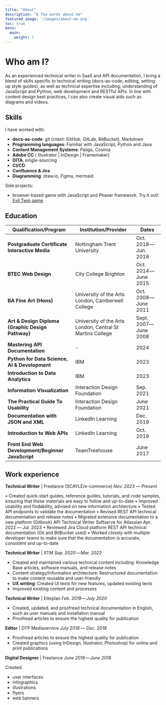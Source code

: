 ```yaml
---
title: "About"
description: "A few words about me"
featured_image: '/images/about-me.png'
toc: true
menu:
  main:
    weight: 1
---
```

<!-- {{< figure src="/images/writing-desk.png" title="Tech writers desk" >}} -->

# Who am I?

As an experienced technical writer in SaaS and API documentation, I bring a blend
of skills specific to technical writing (docs-as-code, editing, setting up style guides),
as well as technical expertise including; understanding of JavaScript and Python,
web development and RESTful APIs. In line with content design best practices,
I can also create visual aids such as diagrams and videos.

## Skills

I have worked with:

 - **docs-as-code**: git (client: GitHub, GitLab, BitBucket), Markdown
 - **Programming languages**: Familiar with JavaScript, Python and Java
 - **Content Management Systems**: Paligo, Cosima
 - **Adobe CC** ( Illustrator | InDesign | Framemaker) 
 - **DITA**, single-sourcing
 - **CI/CD**
 - **Confluence & Jira**
 - **Diagramming**: draw.io, Figma, mermaid

Side projects: 
 - browser-based game with JavaScript and Phaser framework. Try it out! [Evil Twin game](https://evil-cat.netlify.app/)

## Education

| Qualification/Program                                      | Institution/Provider                                      | Dates                           |
|------------------------------------------------------------|-----------------------------------------------------------|---------------------------------|
| **Postgraduate Certificate Interactive Media**              | Nottingham Trent University                               | Oct. 2018 ― Jun. 2018           |
| **BTEC Web Design**                                         | City College Brighton                                     | Oct. 2014 ― June 2015           |
| **BA Fine Art (Hons)**                                       | University of the Arts London, Camberwell College         | Oct. 2008 ― June 2011          |
| **Art & Design Diploma (Graphic Design Pathway)**            | University of the Arts London, Central St Martins College | Sept. 2007― June 2008          |
| **Mastering API Documentation**                             | -                                                         | 2024                            |
| **Python for Data Science, AI & Development**               | IBM                                                       | 2023                            |
| **Introduction to Data Analytics**                          | IBM                                                       | 2023                            |
| **Information Visualization**                               | Interaction Design Foundation                             | Sep. 2021                       |
| **The Practical Guide To Usability**                        | Interaction Design Foundation                             | June 2021                       |
| **Documentation with JSON and XML**                         | LinkedIn Learning                                         | Dec. 2019                       |
| **Introduction to Web APIs**                                | LinkedIn Learning                                         | Oct. 2019                       |
| **Front End Web Development/Beginner JavaScript**           | TeamTreehouse                                             | June 2017                       |


## Work experience


**Technical Writer** | Freelance (SCAYLE/e-commerce) 
*Nov. 2023 ― Present*

• Created quick-start guides, reference guides, tutorials, and code samples,
ensuring that these materials are easy to follow and up-to-date
• Improved usability and findability, advised on new information architecture
• Tested API endpoints to validate the documentation
• Revised REST API technical documentation and release notes
• Migrated extensive documentation to a new platform (Gitbook)
API Technical Writer Softserve for Atlassian Apr. 2022 ― Jul. 2023
• Reviewed Jira Cloud platform REST API technical documentation
(Git and BitBucket used)
• Worked closely with multiple developer teams to make sure
that the documentation is accurate, consistent and up-to-date
 


**Technical Writer** | XTM 
*Sep. 2020 ― Mar. 2022*
 
 - Created and maintained various technical content including: Knowledge Base articles, software manuals, and release notes<br>
 - Content strategy/Information architecture: Restructured documentation to make content reusable and user-friendly<br>
 -  **UX writing**: Created UI texts for new features, updated existing texts<br> 
 - Improved existing content and processes

**Technical Writer** | Etteplan 
*Feb. 2019 ― July 2020* 
- Created, updated, and proofread technical documentation in English, such as user manuals and installation manual<br> 
- Proofread articles to ensure the highest quality for publication 

**Editor** | DTP Mediaservice 
*July 2018 ― Dec. 2018*

 
 - Proofread articles to ensure the highest quality for publication<br> 
 - Created graphics (using InDesign, Illustrator, Photoshop) for online and print publications 

**Digital Designer** | Freelance 
*June 2016 ― June 2018*

Created:
 - user interfaces
 - infographics
 - illustrations<br> 
 -  flyers<br>
 - web banners<br>